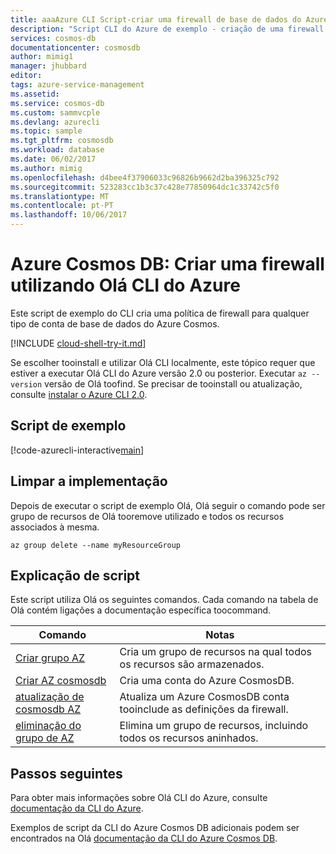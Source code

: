 ```yaml
---
title: aaaAzure CLI Script-criar uma firewall de base de dados do Azure Cosmos | Microsoft Docs
description: "Script CLI do Azure de exemplo - criação de uma firewall para a base de dados do Azure Cosmos"
services: cosmos-db
documentationcenter: cosmosdb
author: mimig1
manager: jhubbard
editor: 
tags: azure-service-management
ms.assetid: 
ms.service: cosmos-db
ms.custom: sammvcple
ms.devlang: azurecli
ms.topic: sample
ms.tgt_pltfrm: cosmosdb
ms.workload: database
ms.date: 06/02/2017
ms.author: mimig
ms.openlocfilehash: d4bee4f37906033c96826b9662d2ba396325c792
ms.sourcegitcommit: 523283cc1b3c37c428e77850964dc1c33742c5f0
ms.translationtype: MT
ms.contentlocale: pt-PT
ms.lasthandoff: 10/06/2017
---
```

# <a name="azure-cosmos-db-create-a-firewall-using-hello-azure-cli"></a>Azure Cosmos DB: Criar uma firewall utilizando Olá CLI do Azure

Este script de exemplo do CLI cria uma política de firewall para qualquer tipo de conta de base de dados do Azure Cosmos. 

[!INCLUDE [cloud-shell-try-it.md](../../../includes/cloud-shell-try-it.md)]

Se escolher tooinstall e utilizar Olá CLI localmente, este tópico requer que estiver a executar Olá CLI do Azure versão 2.0 ou posterior. Executar `az --version` versão de Olá toofind. Se precisar de tooinstall ou atualização, consulte [instalar o Azure CLI 2.0]( /cli/azure/install-azure-cli). 

## <a name="sample-script"></a>Script de exemplo

[!code-azurecli-interactive[main](../../../cli_scripts/cosmosdb/secure-cosmosdb-create-firewall/secure-cosmosdb-create-firewall.sh?highlight=38-42 "Create an Azure Cosmos DB firewall")]

## <a name="clean-up-deployment"></a>Limpar a implementação

Depois de executar o script de exemplo Olá, Olá seguir o comando pode ser grupo de recursos de Olá tooremove utilizado e todos os recursos associados à mesma.

```azurecli-interactive
az group delete --name myResourceGroup
```

## <a name="script-explanation"></a>Explicação de script

Este script utiliza Olá os seguintes comandos. Cada comando na tabela de Olá contém ligações a documentação específica toocommand.

| Comando | Notas |
|---|---|
| [Criar grupo AZ](https://docs.microsoft.com/cli/azure/group#create) | Cria um grupo de recursos na qual todos os recursos são armazenados. |
| [Criar AZ cosmosdb](https://docs.microsoft.com/cli/azure/cosmosdb#create) | Cria uma conta do Azure CosmosDB. |
| [atualização de cosmosdb AZ](https://docs.microsoft.com/cli/azure/cosmosdb#update) | Atualiza um Azure CosmosDB conta tooinclude as definições da firewall. |
| [eliminação do grupo de AZ](https://docs.microsoft.com/cli/azure/group#delete) | Elimina um grupo de recursos, incluindo todos os recursos aninhados. |

## <a name="next-steps"></a>Passos seguintes

Para obter mais informações sobre Olá CLI do Azure, consulte [documentação da CLI do Azure](https://docs.microsoft.com/cli/azure/overview).

Exemplos de script da CLI do Azure Cosmos DB adicionais podem ser encontrados na Olá [documentação da CLI do Azure Cosmos DB](../cli-samples.md).
